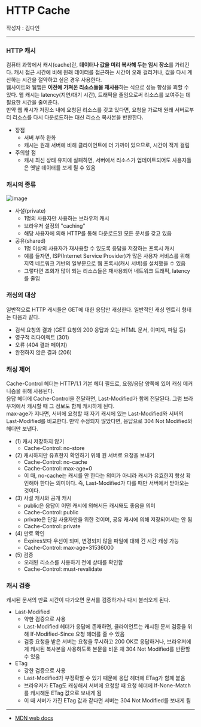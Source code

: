 # HTTP Cache
작성자 : 김다인

---
### HTTP 캐시
컴퓨터 과학에서 캐시(cache)란, **데이터나 값을 미리 복사해 두는 임시 장소**를 가리킨다. 캐시 접근 시간에 비해 원래 데이터를 접근하는 시간이 오래 걸리거나, 값을 다시 계산하는 시간을 절약하고 싶은 경우 사용한다.  
웹사이트와 웹앱은 **이전에 가져온 리소스들을 재사용**하는 식으로 성능 향상을 꾀할 수 있다. 웹 캐시는 latency(지연/대기 시간), 트래픽을 줄임으로써 리소스를 보여주는 데 필요한 시간을 줄여준다.  
만약 웹 캐시가 저장소 내에 요청된 리소스를 갖고 있다면, 요청을 가로채 원래 서버로부터 리소스를 다시 다운로드하는 대신 리소스 복사본을 반환한다.
* 장점
	* 서버 부하 완화
	* 캐시는 원래 서버에 비해 클라이언트에 더 가까이 있으므로, 시간이 적게 걸림
* 주의할 점
	* 캐시 최신 상태 유지에 실패하면, 서버에서 리소스가 업데이트되어도 사용자들은 옛날 데이터를 보게 될 수 있음

### 캐시의 종류
![image](https://developer.mozilla.org/en-US/docs/Web/HTTP/Caching/http_cache_type.png)   

* 사설(private)
	* 1명의 사용자만 사용하는 브라우저 캐시
	* 브라우저 설정의 "caching"
	* 해당 사용자에 의해 HTTP를 통해 다운로드된 모든 문서를 갖고 있음
* 공유(shared)
	* 1명 이상의 사용자가 재사용할 수 있도록 응답을 저장하는 프록시 캐시
	* 예를 들자면, ISP(Internet Service Provider)가 많은 사용자 서비스를 위해 지역 네트워크 기반의 일부분으로 웹 프록시(캐시 서버)를 설치했을 수 있음
	* 그렇다면 조회가 많이 되는 리소스들은 재사용되어 네트워크 트래픽, latency를 줄임

### 캐싱의 대상
일반적으로 HTTP 캐시들은 GET에 대한 응답만 캐싱한다. 일반적인 캐싱 엔트리 형태는 다음과 같다.  
* 검색 요청의 결과 (GET 요청의 200 응답과 오는 HTML 문서, 이미지, 파일 등)
* 영구적 리다이렉트 (301)
* 오류 (404 결과 페이지)
* 완전하지 않은 결과 (206)

### 캐싱 제어
Cache-Control 헤더는 HTTP/1.1 기본 헤더 필드로, 요청/응답 양쪽에 있어 캐싱 메커니즘을 위해 사용된다.  
응답 헤더에 Cache-Control을 전달하면, Last-Modified가 함께 전달된다. 그럼 브라우저에서 캐시할 때 그 정보도 함께 캐시하게 된다.  
max-age가 지나면, 서버에 요청할 때 자기 캐시에 있는 Last-Modified와 서버의 Last-Modified를 비교한다. 만약 수정되지 않았다면, 응답으로 304 Not Modified와 헤더만 보낸다.  

* (1) 캐시 저장하지 않기
	* Cache-Control: no-store
* (2) 캐시하지만 유효한지 확인하기 위해 원 서버로 요청을 보내기
	* Cache-Control: no-cache
	* Cache-Control: max-age=0
	* 이 때, no-cache는 캐시를 안 한다는 의미가 아니라 캐시가 유효한지 항상 확인해야 한다는 의미이다. 즉, Last-Modified가 다를 때만 서버에서 받아오는 것이다.  
* (3) 사설 캐시와 공개 캐시
	* public은 응답이 어떤 캐시에 의해서든 캐시돼도 좋음을 의미
	* Cache-Control: public
	* private은 단일 사용자만을 위한 것이며, 공유 캐시에 의해 저장되어서는 안 됨
	* Cache-Control: private
* (4) 만료 확인
	* Expires보다 우선이 되며, 변경되지 않을 파일에 대해 긴 시간 캐싱 가능
	* Cache-Control: max-age=31536000
* (5) 검증
	* 오래된 리소스를 사용하기 전에 상태를 확인함
	* Cache-Control: must-revalidate

### 캐시 검증
캐시된 문서의 만료 시간이 다가오면 문서를 검증하거나 다시 불러오게 된다.  
* Last-Modified
	* 약한 검증으로 사용
	* Last-Modified 헤더가 응답에 존재하면, 클라이언트는 캐시된 문서 검증을 위해 If-Modified-Since 요청 헤더를 줄 수 있음
	* 검증 요청을 받은 서버는 요청을 무시하고 200 OK로 응답하거나, 브라우저에게 캐시된 복사본을 사용하도록 본문을 비운 채 304 Not Modified를 반환할 수 있음 
* ETag
	* 강한 검증으로 사용
	* Last-Modified가 부정확할 수 있기 때문에 응답 헤더에 ETag가 함께 붙음
	* 브라우저가 ETag도 캐싱해서 서버에 요청할 때 요청 헤더에 If-None-Match를 캐시해둔 ETag 값으로 보내게 됨
	* 이 때 서버가 가진 ETag 값과 같다면 서버는 304 Not Modified를 보내게 됨


---
* [MDN web docs](https://developer.mozilla.org/ko/docs/Web/HTTP/Caching)
